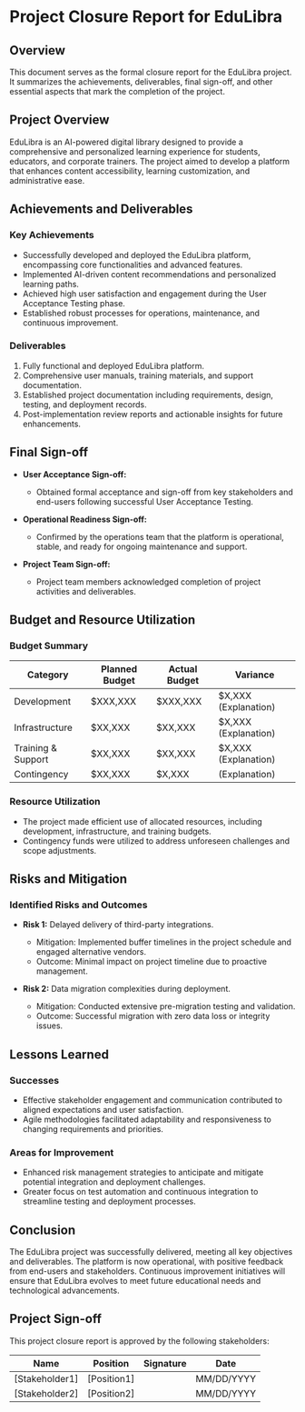 # Project Closure Report for EduLibra

## Overview
This document serves as the formal closure report for the EduLibra project. It summarizes the achievements, deliverables, final sign-off, and other essential aspects that mark the completion of the project.

## Project Overview
EduLibra is an AI-powered digital library designed to provide a comprehensive and personalized learning experience for students, educators, and corporate trainers. The project aimed to develop a platform that enhances content accessibility, learning customization, and administrative ease.

## Achievements and Deliverables

### Key Achievements
- Successfully developed and deployed the EduLibra platform, encompassing core functionalities and advanced features.
- Implemented AI-driven content recommendations and personalized learning paths.
- Achieved high user satisfaction and engagement during the User Acceptance Testing phase.
- Established robust processes for operations, maintenance, and continuous improvement.

### Deliverables
1. Fully functional and deployed EduLibra platform.
2. Comprehensive user manuals, training materials, and support documentation.
3. Established project documentation including requirements, design, testing, and deployment records.
4. Post-implementation review reports and actionable insights for future enhancements.

## Final Sign-off
- **User Acceptance Sign-off:**
  - Obtained formal acceptance and sign-off from key stakeholders and end-users following successful User Acceptance Testing.

- **Operational Readiness Sign-off:**
  - Confirmed by the operations team that the platform is operational, stable, and ready for ongoing maintenance and support.

- **Project Team Sign-off:**
  - Project team members acknowledged completion of project activities and deliverables.

## Budget and Resource Utilization

### Budget Summary
| Category            | Planned Budget       | Actual Budget        | Variance             |
|---------------------|-----------------------|----------------------|-----------------------|
| Development         | $XXX,XXX              | $XXX,XXX             | $X,XXX (Explanation) |
| Infrastructure      | $XX,XXX               | $XX,XXX              | $X,XXX (Explanation) |
| Training & Support  | $XX,XXX               | $XX,XXX              | $X,XXX (Explanation) |
| Contingency         | $XX,XXX               | $X,XXX               | (Explanation)        |

### Resource Utilization
- The project made efficient use of allocated resources, including development, infrastructure, and training budgets.
- Contingency funds were utilized to address unforeseen challenges and scope adjustments.

## Risks and Mitigation

### Identified Risks and Outcomes
- **Risk 1:** Delayed delivery of third-party integrations.
  - Mitigation: Implemented buffer timelines in the project schedule and engaged alternative vendors.
  - Outcome: Minimal impact on project timeline due to proactive management.

- **Risk 2:** Data migration complexities during deployment.
  - Mitigation: Conducted extensive pre-migration testing and validation.
  - Outcome: Successful migration with zero data loss or integrity issues.

## Lessons Learned

### Successes
- Effective stakeholder engagement and communication contributed to aligned expectations and user satisfaction.
- Agile methodologies facilitated adaptability and responsiveness to changing requirements and priorities.

### Areas for Improvement
- Enhanced risk management strategies to anticipate and mitigate potential integration and deployment challenges.
- Greater focus on test automation and continuous integration to streamline testing and deployment processes.

## Conclusion

The EduLibra project was successfully delivered, meeting all key objectives and deliverables. The platform is now operational, with positive feedback from end-users and stakeholders. Continuous improvement initiatives will ensure that EduLibra evolves to meet future educational needs and technological advancements.

## Project Sign-off

This project closure report is approved by the following stakeholders:

| Name           | Position                | Signature | Date        |
|----------------|-------------------------|-----------|-------------|
| [Stakeholder1] | [Position1]             |           | MM/DD/YYYY |
| [Stakeholder2] | [Position2]             |           | MM/DD/YYYY |

    
